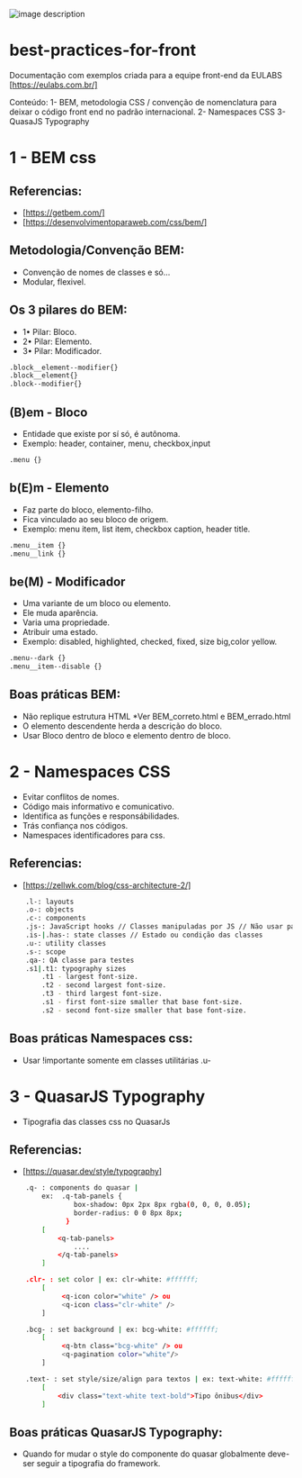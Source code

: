 ![image description](https://storage.googleapis.com/dpw/app/uploads/2020/05/image.png)

# best-practices-for-front
Documentação com exemplos criada para a equipe front-end da EULABS [https://eulabs.com.br/]

Conteúdo:
1- BEM, metodologia CSS / convenção de nomenclatura para deixar o código front end no padrão internacional.
2- Namespaces CSS
3- QuasaJS Typography

# 1 - BEM css

## Referencias:
- [https://getbem.com/]
- [https://desenvolvimentoparaweb.com/css/bem/]

## Metodologia/Convenção BEM:
- Convenção de nomes de classes e só...
- Modular, flexivel.

## Os 3 pilares do BEM:
- 1• Pilar: Bloco.
- 2• Pilar: Elemento.
- 3• Pilar: Modificador.

```sh
.block__element--modifier{}
.block__element{}
.block--modifier{}
```

## (B)em - Bloco
- Entidade que existe por sí só, é autônoma.
- Exemplo: header, container, menu, checkbox,input

```sh
.menu {}
```

## b(E)m - Elemento 
- Faz parte do bloco, elemento-filho.
- Fica vinculado ao seu bloco de origem.
- Exemplo: menu item, list item, checkbox caption, header title.

```sh
.menu__item {}
.menu__link {}
```

## be(M) - Modificador
- Uma variante de um bloco ou elemento.
- Ele muda aparência.
- Varia uma propriedade.
- Atribuir uma estado.
- Exemplo: disabled, highlighted, checked, fixed, size big,color yellow.

```sh
.menu--dark {}
.menu__item--disable {}
```

## Boas práticas  BEM:
- Não replique estrutura HTML *Ver BEM_correto.html e BEM_errado.html
- O elemento descendente herda a descrição do bloco.
- Usar Bloco dentro de bloco e elemento dentro de bloco.

# 2 - Namespaces CSS
- Evitar conflitos de nomes.
- Código mais informativo e comunicativo.
- Identifica as funções e responsábilidades.
- Trás confiança nos códigos.
- Namespaces identificadores para css.

## Referencias:
- [https://zellwk.com/blog/css-architecture-2/]

```sh
    .l-: layouts
    .o-: objects
    .c-: components
    .js-: JavaScript hooks // Classes manipuladas por JS // Não usar para estilo
    .is-|.has-: state classes // Estado ou condição das classes
    .u-: utility classes
    .s-: scope
    .qa-: QA classe para testes
    .s1|.t1: typography sizes
        .t1 - largest font-size.
        .t2 - second largest font-size.
        .t3 - third largest font-size.
        .s1 - first font-size smaller that base font-size.
        .s2 - second font-size smaller that base font-size.
```

## Boas práticas  Namespaces css:
- Usar !importante somente em classes utilitárias .u-


# 3 - QuasarJS Typography
- Tipografia das classes css no QuasarJs

## Referencias:
- [https://quasar.dev/style/typography]

```sh
    .q- : components do quasar |
        ex:  .q-tab-panels {
                box-shadow: 0px 2px 8px rgba(0, 0, 0, 0.05);
                border-radius: 0 0 8px 8px;
              }
        [
            <q-tab-panels>
                ....
            </q-tab-panels>
        ]

    .clr- : set color | ex: clr-white: #ffffff;
        [
             <q-icon color="white" /> ou
             <q-icon class="clr-white" />
        ]

    .bcg- : set background | ex: bcg-white: #ffffff;
        [
             <q-btn class="bcg-white" /> ou
             <q-pagination color="white"/>
        ]

    .text- : set style/size/align para textos | ex: text-white: #ffffff;
        [
            <div class="text-white text-bold">Tipo ônibus</div>
        ]

```

## Boas práticas  QuasarJS Typography:
- Quando for mudar o style do componente do quasar globalmente deve-ser seguir a tipografia do framework.
